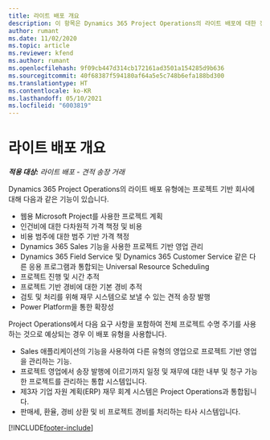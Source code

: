 ```yaml
---
title: 라이트 배포 개요
description: 이 항목은 Dynamics 365 Project Operations의 라이트 배포에 대한 정보를 제공합니다.
author: rumant
ms.date: 11/02/2020
ms.topic: article
ms.reviewer: kfend
ms.author: rumant
ms.openlocfilehash: 9f09cb447d314cb172161ad3501a154285d9b636
ms.sourcegitcommit: 40f68387f594180af64a5e5c748b6efa188bd300
ms.translationtype: HT
ms.contentlocale: ko-KR
ms.lasthandoff: 05/10/2021
ms.locfileid: "6003819"
---
```

# <a name="lite-deployment-overview"></a>라이트 배포 개요

_**적용 대상:** 라이트 배포 - 견적 송장 거래_

Dynamics 365 Project Operations의 라이트 배포 유형에는 프로젝트 기반 회사에 대해 다음과 같은 기능이 있습니다.

- 웹용 Microsoft Project를 사용한 프로젝트 계획
- 인건비에 대한 다차원적 가격 책정 및 비용
- 비용 범주에 대한 범주 기반 가격 책정
- Dynamics 365 Sales 기능을 사용한 프로젝트 기반 영업 관리
- Dynamics 365 Field Service 및 Dynamics 365 Customer Service 같은 다른 응용 프로그램과 통합되는 Universal Resource Scheduling
- 프로젝트 진행 및 시간 추적
- 프로젝트 기반 경비에 대한 기본 경비 추적
- 검토 및 처리를 위해 재무 시스템으로 보낼 수 있는 견적 송장 발행
- Power Platform을 통한 확장성

Project Operations에서 다음 요구 사항을 포함하여 전체 프로젝트 수명 주기를 사용하는 것으로 예상되는 경우 이 배포 유형을 사용합니다.

- Sales 애플리케이션의 기능을 사용하여 다른 유형의 영업으로 프로젝트 기반 영업을 관리하는 기능.
- 프로젝트 영업에서 송장 발행에 이르기까지 일정 및 재무에 대한 내부 및 청구 가능한 프로젝트를 관리하는 통합 시스템입니다.
- 제3자 기업 자원 계획(ERP) 재무 회계 시스템은 Project Operations과 통합됩니다.
- 판매세, 환율, 경비 상환 및 비 프로젝트 경비를 처리하는 타사 시스템입니다.


[!INCLUDE[footer-include](../includes/footer-banner.md)]
